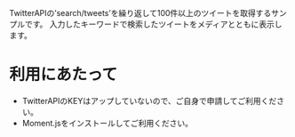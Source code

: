 TwitterAPIの’search/tweets’を繰り返して100件以上のツイートを取得するサンプルです。
入力したキーワードで検索したツイートをメディアとともに表示します。

# 利用にあたって 
* TwitterAPIのKEYはアップしていないので、ご自身で申請してご利用ください。
* Moment.jsをインストールしてご利用ください。

